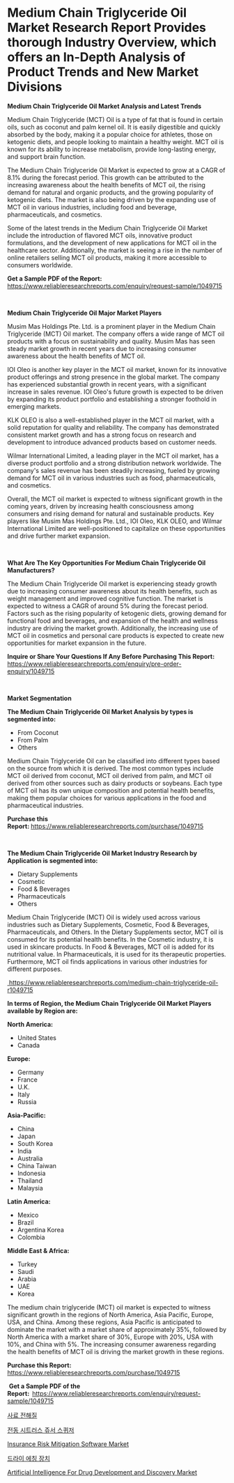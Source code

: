 <p><h1>Medium Chain Triglyceride Oil Market Research Report Provides thorough Industry Overview, which offers an In-Depth Analysis of Product Trends and New Market Divisions</h1></p><p><strong>Medium Chain Triglyceride Oil Market Analysis and Latest Trends</strong></p>
<p><p>Medium Chain Triglyceride (MCT) Oil is a type of fat that is found in certain oils, such as coconut and palm kernel oil. It is easily digestible and quickly absorbed by the body, making it a popular choice for athletes, those on ketogenic diets, and people looking to maintain a healthy weight. MCT oil is known for its ability to increase metabolism, provide long-lasting energy, and support brain function. </p><p>The Medium Chain Triglyceride Oil Market is expected to grow at a CAGR of 8.1% during the forecast period. This growth can be attributed to the increasing awareness about the health benefits of MCT oil, the rising demand for natural and organic products, and the growing popularity of ketogenic diets. The market is also being driven by the expanding use of MCT oil in various industries, including food and beverage, pharmaceuticals, and cosmetics. </p><p>Some of the latest trends in the Medium Chain Triglyceride Oil Market include the introduction of flavored MCT oils, innovative product formulations, and the development of new applications for MCT oil in the healthcare sector. Additionally, the market is seeing a rise in the number of online retailers selling MCT oil products, making it more accessible to consumers worldwide.</p></p>
<p><strong>Get a Sample PDF of the Report:&nbsp;</strong> <a href="https://www.reliableresearchreports.com/enquiry/request-sample/1049715">https://www.reliableresearchreports.com/enquiry/request-sample/1049715</a></p>
<p>&nbsp;</p>
<p><strong>Medium Chain Triglyceride Oil Major Market Players</strong></p>
<p><p>Musim Mas Holdings Pte. Ltd. is a prominent player in the Medium Chain Triglyceride (MCT) Oil market. The company offers a wide range of MCT oil products with a focus on sustainability and quality. Musim Mas has seen steady market growth in recent years due to increasing consumer awareness about the health benefits of MCT oil.</p><p>IOI Oleo is another key player in the MCT oil market, known for its innovative product offerings and strong presence in the global market. The company has experienced substantial growth in recent years, with a significant increase in sales revenue. IOI Oleo's future growth is expected to be driven by expanding its product portfolio and establishing a stronger foothold in emerging markets.</p><p>KLK OLEO is also a well-established player in the MCT oil market, with a solid reputation for quality and reliability. The company has demonstrated consistent market growth and has a strong focus on research and development to introduce advanced products based on customer needs.</p><p>Wilmar International Limited, a leading player in the MCT oil market, has a diverse product portfolio and a strong distribution network worldwide. The company's sales revenue has been steadily increasing, fueled by growing demand for MCT oil in various industries such as food, pharmaceuticals, and cosmetics.</p><p>Overall, the MCT oil market is expected to witness significant growth in the coming years, driven by increasing health consciousness among consumers and rising demand for natural and sustainable products. Key players like Musim Mas Holdings Pte. Ltd., IOI Oleo, KLK OLEO, and Wilmar International Limited are well-positioned to capitalize on these opportunities and drive further market expansion.</p></p>
<p>&nbsp;</p>
<p><strong>What Are The Key Opportunities For Medium Chain Triglyceride Oil Manufacturers?</strong></p>
<p><p>The Medium Chain Triglyceride Oil market is experiencing steady growth due to increasing consumer awareness about its health benefits, such as weight management and improved cognitive function. The market is expected to witness a CAGR of around 5% during the forecast period. Factors such as the rising popularity of ketogenic diets, growing demand for functional food and beverages, and expansion of the health and wellness industry are driving the market growth. Additionally, the increasing use of MCT oil in cosmetics and personal care products is expected to create new opportunities for market expansion in the future.</p></p>
<p><strong>Inquire or Share Your Questions If Any Before Purchasing This Report:</strong> <a href="https://www.reliableresearchreports.com/enquiry/pre-order-enquiry/1049715">https://www.reliableresearchreports.com/enquiry/pre-order-enquiry/1049715</a></p>
<p>&nbsp;</p>
<p><strong>Market Segmentation</strong></p>
<p><strong>The Medium Chain Triglyceride Oil Market Analysis by types is segmented into:</strong></p>
<p><ul><li>From Coconut</li><li>From Palm</li><li>Others</li></ul></p>
<p><p>Medium Chain Triglyceride Oil can be classified into different types based on the source from which it is derived. The most common types include MCT oil derived from coconut, MCT oil derived from palm, and MCT oil derived from other sources such as dairy products or soybeans. Each type of MCT oil has its own unique composition and potential health benefits, making them popular choices for various applications in the food and pharmaceutical industries.</p></p>
<p><strong>Purchase this Report:&nbsp;</strong><a href="https://www.reliableresearchreports.com/purchase/1049715">https://www.reliableresearchreports.com/purchase/1049715</a></p>
<p>&nbsp;</p>
<p><strong>The Medium Chain Triglyceride Oil Market Industry Research by Application is segmented into:</strong></p>
<p><ul><li>Dietary Supplements</li><li>Cosmetic</li><li>Food & Beverages</li><li>Pharmaceuticals</li><li>Others</li></ul></p>
<p><p>Medium Chain Triglyceride (MCT) Oil is widely used across various industries such as Dietary Supplements, Cosmetic, Food & Beverages, Pharmaceuticals, and Others. In the Dietary Supplements sector, MCT oil is consumed for its potential health benefits. In the Cosmetic industry, it is used in skincare products. In Food & Beverages, MCT oil is added for its nutritional value. In Pharmaceuticals, it is used for its therapeutic properties. Furthermore, MCT oil finds applications in various other industries for different purposes.</p></p>
<p><a href="https://www.reliableresearchreports.com/medium-chain-triglyceride-oil-r1049715">&nbsp;https://www.reliableresearchreports.com/medium-chain-triglyceride-oil-r1049715</a></p>
<p><strong>In terms of Region, the Medium Chain Triglyceride Oil Market Players available by Region are:</strong></p>
<p>
    <p> <strong> North America: </strong>
        <ul>
            <li>United States</li>
            <li>Canada</li>
        </ul>
        </p> 
    <p> <strong> Europe: </strong>
        <ul>
            <li>Germany</li>
            <li>France</li>
            <li>U.K.</li>
            <li>Italy</li>
            <li>Russia</li>
        </ul>
        </p> 
    <p> <strong> Asia-Pacific: </strong>
        <ul>
            <li>China</li>
            <li>Japan</li>
            <li>South Korea</li>
            <li>India</li>
            <li>Australia</li>
            <li>China Taiwan</li>
            <li>Indonesia</li>
            <li>Thailand</li>
            <li>Malaysia</li>
        </ul>
        </p> 
    <p> <strong> Latin America: </strong>
        <ul>
            <li>Mexico</li>
            <li>Brazil</li>
            <li>Argentina Korea</li>
            <li>Colombia</li>
        </ul>
        </p> 
    <p> <strong> Middle East & Africa: </strong>
        <ul>
            <li>Turkey</li>
            <li>Saudi</li>
            <li>Arabia</li>
            <li>UAE</li>
            <li>Korea</li>
        </ul>
    </p>
    </p>
<p><p>The medium chain triglyceride (MCT) oil market is expected to witness significant growth in the regions of North America, Asia Pacific, Europe, USA, and China. Among these regions, Asia Pacific is anticipated to dominate the market with a market share of approximately 35%, followed by North America with a market share of 30%, Europe with 20%, USA with 10%, and China with 5%. The increasing consumer awareness regarding the health benefits of MCT oil is driving the market growth in these regions.</p></p>
<p><strong>Purchase this Report: </strong><a href="https://www.reliableresearchreports.com/purchase/1049715">https://www.reliableresearchreports.com/purchase/1049715</a></p>
<p>&nbsp;<strong>Get a Sample PDF of the Report:&nbsp;&nbsp;</strong><a href="https://www.reliableresearchreports.com/enquiry/request-sample/1049715">https://www.reliableresearchreports.com/enquiry/request-sample/1049715</a></p>
<p><strong></strong></p>
<p><p><a href="https://github.com/TitusBoyer1/Market-Research-Report-List-1/blob/main/2058738140875.md">사료 전해질</a></p><p><a href="https://medium.com/@joeyjohns20/%EC%A0%84%EA%B8%B0-%EC%8B%9C%ED%8A%B8%EB%9F%AC%EC%8A%A4-%EC%A3%BC%EC%8A%A4-%EC%95%95%EC%B0%A9%EA%B8%B0-%EC%8B%9C%EC%9E%A5-%EC%A0%90%EC%9C%A0%EC%9C%A8-%EB%B0%8F-%EC%8B%A0%EA%B7%9C-%ED%8A%B8%EB%A0%8C%EB%93%9C-%EB%B6%84%EC%84%9D-%EC%9C%A0%ED%98%95-%EC%9D%91%EC%9A%A9-%EC%B5%9C%EC%A2%85-%EC%82%AC%EC%9A%A9-%EB%B0%8F-2024%EB%85%84%EB%B6%80%ED%84%B0-2031%EB%85%84%EA%B9%8C%EC%A7%80%EC%9D%98-%EC%98%88%EC%B8%A1%EC%97%90-%EB%94%B0%EB%9D%BC-edc26065078b">전동 시트러스 쥬서 스퀴저</a></p><p><a href="https://www.linkedin.com/pulse/insurance-risk-mitigation-software-market-exploring-share-trends-rcl8e">Insurance Risk Mitigation Software Market</a></p><p><a href="https://medium.com/@joeyjohns20/%EC%A7%80%EC%97%AD-%EC%A0%9C%ED%92%88-%EB%B0%8F-%EC%B5%9C%EC%A2%85-%EC%82%AC%EC%9A%A9%EC%97%90-%EB%94%B0%EB%A5%B8-%EA%B8%80%EB%A1%9C%EB%B2%8C-%EB%93%9C%EB%9D%BC%EC%9D%B4-%EC%97%90%EC%B9%AD-%EC%9E%A5%EC%B9%98-%EC%8B%9C%EC%9E%A5-%ED%98%84%ED%99%A9-2024%EB%85%84-2031%EB%85%84-%EB%B0%8F-%EC%98%88%EC%B8%A1-cbd4cec7ba19">드라이 에칭 장치</a></p><p><a href="https://www.linkedin.com/pulse/artificial-intelligence-drug-development-discovery-market-analysis-2bple">Artificial Intelligence For Drug Development and Discovery Market</a></p></p>